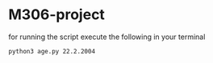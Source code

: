 # M306-project

for running the script execute the following in your terminal

```python3 age.py 22.2.2004```

